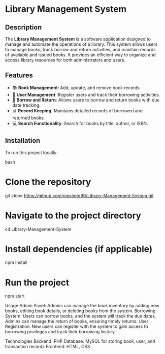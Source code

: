 # Library Management System

## Description
The **Library Management System** is a software application designed to manage and automate the operations of a library. This system allows users to manage books, track borrow and return activities, and maintain records of available and issued books. It provides an efficient way to organize and access library resources for both administrators and users.

## Features
- 📚 **Book Management**: Add, update, and remove book records.
- 👥 **User Management**: Register users and track their borrowing activities.
- 🔄 **Borrow and Return**: Allows users to borrow and return books with due date tracking.
- 📊 **Record Keeping**: Maintains detailed records of borrowed and returned books.
- 💻 **Search Functionality**: Search for books by title, author, or ISBN.

## Installation

To run this project locally:

bash
# Clone the repository
git clone https://github.com/omshete96/Library-Management-System.git

# Navigate to the project directory
cd Library-Management-System

# Install dependencies (if applicable)
npm install

# Run the project
npm start

Usage
Admin Panel:
Admins can manage the book inventory by adding new books, editing book details, or deleting books from the system.
Borrowing System:
Users can borrow books, and the system will track the due dates. Admins can manage the return of books, ensuring timely returns.
User Registration:
New users can register with the system to gain access to borrowing privileges and track their borrowing history.

Technologies
Backend: PHP
Database: MySQL for storing book, user, and transaction records
Frontend: HTML, CSS 
